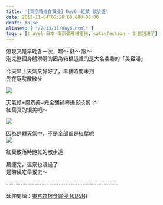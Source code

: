 ```yaml
---
title: '[東京箱根食買浸] Day6：紅葉 散步道'
date: 2013-11-04T07:20:00.000+08:00
draft: false
aliases: [ "/2013/11/day6.html" ]
tags : [travel-日本-東京御殿場箱根, satisfaction - 計劃泡湯了]
---
```


溫泉又是早晚各一次，超～ 舒～ 服～  
泡完整個身體滑滑的因為箱根這裡的是大名鼎鼎的「美容湯」  
  
今天早上天氣又好好了，早餐時間未到  
先在庭院散散步  

![](/images/tokyo6a.jpg)

天氣好+風景美=完全彌補零攝影技術 :p  
紅葉真的很美吧～  

![](/images/tokyo6a1.jpg)


因為是轉天氣中，不是全部都是紅葉呢  
![](/images/tokyo6a2.jpg)


紅葉散落時艷紅的散步道  
  
  
晨運完，溫泉也浸過了  
是時候吃早餐去～  
  
\-----------------------------------------------  
  
延伸閱讀：[東京箱根食買浸 (6D5N)](https://hidie.net/tokyo6d5n/)
